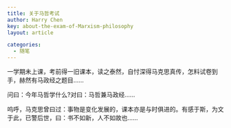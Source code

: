 ```yaml
---
title: 关于马哲考试
author: Harry Chen
key: about-the-exam-of-Marxism-philosophy
layout: article

categories:
  - 随笔
---
```


  一学期未上课，考前得一旧课本，读之泰然，自忖深得马克思真传，怎料试卷到手，赫然有马政经之题目……

  问曰：今年马哲学什么?对曰：马哲兼马政经……

  呜呼，马克思曾曰过：事物是变化发展的，课本亦是与时俱进的。有感于斯，为文于此，已警后世，曰：书不如新，人不如故也……
